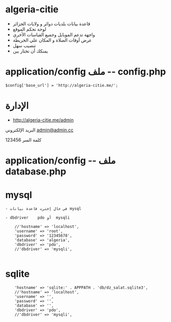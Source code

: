 # algeria-citie

 - قاعدة بيانات بلديات دوائر و ولايات الجزائر
 - لوحة تحكم الموقع
 - واجهة تدعم الموبايل وجميع القياسات الأخري
 - عرض أوقات الصلاة و المكان علي الخريطة 
 - تنصيب سهل 
 - يمنكك أن تختار بين  
 
# application/config   ملف   -- config.php
```
$config['base_url'] = 'http://algeria-citie.me/';

```

# الإدارة

- http://algeria-citie.me/admin

البريد الإلكتروني admin@admin.cc

كلمة السر 123456

# application/config    --  ملف database.php

# mysql
```
- في حال إخترت قاعدة بيانات mysql 

- dbdriver    pdo أو  mysqli 
```

```
	//'hostname' => 'localhost',
	'username' => 'root',
	'password' => '12345678',
	'database' => 'algeria',
	'dbdriver' => 'pdo',
	//'dbdriver' => 'mysqli',
	
```

# sqlite

```
	'hostname' => 'sqlite:' . APPPATH . 'db/dz_salat.sqlite3',
	//'hostname' => 'localhost',
	'username' => '',
	'password' => '',
	'database' => '',
	'dbdriver' => 'pdo',
	//'dbdriver' => 'mysqli',
	
```